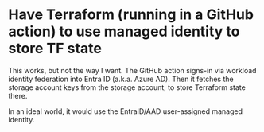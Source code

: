 # Have Terraform (running in a GitHub action) to use managed identity to store TF state

This works, but not the way I want. The GitHub action signs-in via workload identity federation into Entra ID (a.k.a. Azure AD). Then it fetches the storage account keys from the storage account, to store Terraform state there. 

In an ideal world, it would use the EntraID/AAD user-assigned managed identity.
